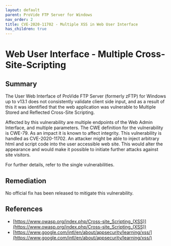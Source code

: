 ```yaml
---
layout: default
parent: ProVide FTP Server for Windows
nav_order: 2
title: CVE-2020-11702 - Multiple XSS in Web User Interface
has_children: true
---
```


# Web User Interface - Multiple Cross-Site-Scripting

## Summary

The User Web Interface of ProVide FTP Server (formerly zFTP) for Windows up to v13.1 does not consistently validate client side input, and as a result of this it was identified that the web application was vulnerable to Multiple Stored and Reflected Cross-Site Scripting.

Affected by this vulnerability are multiple endpoints of the Web Admin Interface, and multiple parameters. The CWE definition for the vulnerability is CWE-79. As an impact it is known to affect integrity. This vulnerability is handled as CVE-2020-11702. 
An attacker might be able to inject arbitrary html and script code into the user accessible web site. This would alter the appearance and would make it possible to initiate further attacks against site visitors.

For further details, refer to the single vulnerabilities.

## Remediation

No official fix has been released to mitigate this vulnerability.

## References

* [https://www.owasp.org/index.php/Cross-site_Scripting_(XSS)](https://www.owasp.org/index.php/Cross-site_Scripting_(XSS)) 
* [https://www.google.com/intl/en/about/appsecurity/learning/xss/](https://www.google.com/intl/en/about/appsecurity/learning/xss/)
